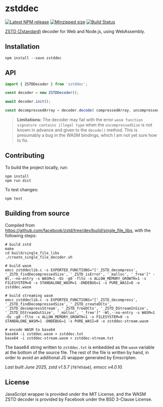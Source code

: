 # zstddec

[![Latest NPM release](https://img.shields.io/npm/v/zstddec.svg)](https://www.npmjs.com/package/zstddec)
[![Minzipped size](https://badgen.net/bundlephobia/minzip/zstddec)](https://bundlephobia.com/result?p=zstddec)
[![Build Status](https://github.com/donmccurdy/zstddec/workflows/build/badge.svg?branch=main&event=push)](https://github.com/donmccurdy/zstddec/actions?query=workflow%3Abuild)

[ZSTD (Zstandard)](https://github.com/facebook/zstd) decoder for Web and Node.js, using WebAssembly.

## Installation

```shell
npm install --save zstddec
```

## API

```javascript
import { ZSTDDecoder } from 'zstddec';

const decoder = new ZSTDDecoder();

await decoder.init();

const decompressedArray = decoder.decode( compressedArray, uncompressedSize );
```

> **Limitations:** The decoder may fail with the error `wasm function signature contains illegal type` when the `uncompressedSize` is not known in advance and given to the `decode()` method. This is presumably a bug in the WASM bindings, which I am not yet sure how to fix.

## Contributing

To build the project locally, run:

```
npm install
npm run dist
```

To test changes:

```
npm test
```

## Building from source

Compiled from https://github.com/facebook/zstd/tree/dev/build/single_file_libs, with the
following steps:

```shell
# build zstd
make
cd build/single_file_libs
./create_single_file_decoder.sh

# build wasm
emcc zstddeclib.c -s EXPORTED_FUNCTIONS="['_ZSTD_decompress', '_ZSTD_findDecompressedSize', '_ZSTD_isError', '_malloc', '_free']" -Wl,--no-entry -s WASM=1 -Oz -g0 -flto -s ALLOW_MEMORY_GROWTH=1 -s FILESYSTEM=0 -s STANDALONE_WASM=1 -DNDEBUG=1 -s PURE_WASI=0 -o zstddec.wasm

# build streaming wasm
emcc zstddeclib.c -s EXPORTED_FUNCTIONS="['_ZSTD_decompress', '_ZSTD_findDecompressedSize', '_ZSTD_createDCtx', '_ZSTD_decompressStream', '_ZSTD_freeDCtx', '_ZSTD_DStreamInSize', '_ZSTD_DStreamOutSize', '_malloc', '_free']" -Wl,--no-entry -s WASM=1 -Oz -g0 -flto -s ALLOW_MEMORY_GROWTH=1 -s FILESYSTEM=0 -s STANDALONE_WASM=1 -DNDEBUG=1 -s PURE_WASI=0 -o zstddec-stream.wasm

# encode WASM to base64
base64 -i zstddec.wasm > zstddec.txt
base64 -i zstddec-stream.wasm > zstddec-stream.txt
```

The base64 string written to `zstddec.txt` is embedded as the `wasm` variable at the bottom
of the source file. The rest of the file is written by hand, in order to avoid an additional JS
wrapper generated by Emscripten.

_Last built June 2025, zstd v1.5.7 (`f8745da6`), emscc v4.0.10_.

## License

JavaScript wrapper is provided under the MIT License, and the WASM ZSTD decoder is provided by Facebook under the BSD 3-Clause License.
